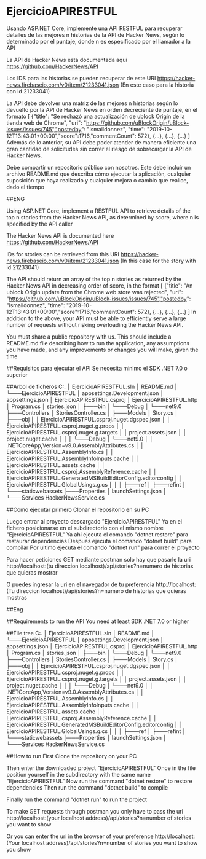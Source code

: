 # EjercicioAPIRESTFUL

Usando ASP.NET Core, implemente una API RESTFUL para recuperar detalles de las mejores n historias de la API de Hacker News, según lo determinado por el puntaje, donde n es especificado por el llamador a la API

La API de Hacker News está documentada aquí https://github.com/HackerNews/API

Los IDS para las historias se pueden recuperar de este URI https://hacker-news.firebaseio.com/v0/item/21233041.json (En este caso para la historia con id 21233041)

La API debe devolver una matriz de las mejores n historias según lo devuelto por la API de Hacker News en orden decreciente de puntaje, en el formato
[
{"title": "Se rechazó una actualización de ublock Origin de la tienda web de Chrome", "uri": "https://github.com/uBlockOrigin/uBlock-issues/issues/745","postedby": "ismaildonnez", "time": "2019-10-12T13:43:01+00:00","score":1716,"commentCount": 572},
{...},
{...},
{...}
]
Además de lo anterior, su API debe poder atender de manera eficiente una gran cantidad de solicitudes sin correr el riesgo de sobrecargar la API de Hacker News.

Debe compartir un repositorio público con nosotros. Este debe incluir un archivo README.md que describa cómo ejecutar la aplicación, cualquier suposición que haya realizado y cualquier mejora o cambio que realice, dado el tiempo

##ENG

Using ASP.NET Core, implement a RESTFUL API to retrieve details of the top n stories from the Hacker News API, as determined by score, where n is specified by the API caller

The Hacker News API is documented here https://github.com/HackerNews/API

IDs for stories can be retrieved from this URI https://hacker-news.firebaseio.com/v0/item/21233041.json (In this case for the story with id 21233041)

The API should return an array of the top n stories as returned by the Hacker News API in decreasing order of score, in the format
[
{"title": "An ublock Origin update from the Chrome web store was rejected", "uri": "https://github.com/uBlockOrigin/uBlock-issues/issues/745","postedby": "ismaildonnez", "time": "2019-10-12T13:43:01+00:00","score":1716,"commentCount": 572},
{...},
{...},
{...}
]
In addition to the above, your API must be able to efficiently serve a large number of requests without risking overloading the Hacker News API.

You must share a public repository with us. This should include a README.md file describing how to run the application, any assumptions you have made, and any improvements or changes you will make, given the time


##Requisitos para ejecutar el API
Se necesita minimo el SDK .NET 7.0 o superior

##Arbol de ficheros
C:.
│   EjercicioAPIRESTFUL.sln
│   README.md
│
└───EjercicioAPIRESTFUL
    │   appsettings.Development.json
    │   appsettings.json
    │   EjercicioAPIRESTFUL.csproj
    │   EjercicioAPIRESTFUL.http
    │   Program.cs
    │   stories.json
    │
    ├───bin
    │   └───Debug
    │       └───net9.0
    ├───Controllers
    │       StoriesController.cs
    │
    ├───Models
    │       Story.cs
    │
    ├───obj
    │   │   EjercicioAPIRESTFUL.csproj.nuget.dgspec.json
    │   │   EjercicioAPIRESTFUL.csproj.nuget.g.props
    │   │   EjercicioAPIRESTFUL.csproj.nuget.g.targets
    │   │   project.assets.json
    │   │   project.nuget.cache
    │   │
    │   └───Debug
    │       └───net9.0
    │           │   .NETCoreApp,Version=v9.0.AssemblyAttributes.cs
    │           │   EjercicioAPIRESTFUL.AssemblyInfo.cs
    │           │   EjercicioAPIRESTFUL.AssemblyInfoInputs.cache
    │           │   EjercicioAPIRESTFUL.assets.cache
    │           │   EjercicioAPIRESTFUL.csproj.AssemblyReference.cache
    │           │   EjercicioAPIRESTFUL.GeneratedMSBuildEditorConfig.editorconfig
    │           │   EjercicioAPIRESTFUL.GlobalUsings.g.cs
    │           │
    │           ├───ref
    │           ├───refint
    │           └───staticwebassets
    ├───Properties
    │       launchSettings.json
    │
    └───Services
            HackerNewsService.cs

##Como ejecutar 
primero Clonar el repositorio en su PC 

Luego entrar al proyecto descargado "EjercicioAPIRESTFUL"
Ya en el fichero posicionarse en el subdirectorio con el mismo nombre "EjercicioAPIRESTFUL"
Ya ahi ejecuta el comando "dotnet restore" para restaurar dependencias
Despues ejecuta el comando "dotnet build" para compilar 
Por ultimo ejecuta el comando "dotnet run" para correr el proyecto

Para hacer peticiones GET mediante postman solo hay que pasarle la uri http://localhost:(tu direccion localhost)/api/stories?n=numero de historias que quieras mostrar

O puedes ingresar la uri en el navegador de tu preferencia http://localhost:(Tu direccion localhost)/api/stories?n=numero de historias que quieras mostras

##Eng

##Requirements to run the API
You need at least SDK .NET 7.0 or higher

##File tree
C:.
│   EjercicioAPIRESTFUL.sln
│   README.md
│
└───EjercicioAPIRESTFUL
    │   appsettings.Development.json
    │   appsettings.json
    │   EjercicioAPIRESTFUL.csproj
    │   EjercicioAPIRESTFUL.http
    │   Program.cs
    │   stories.json
    │
    ├───bin
    │   └───Debug
    │       └───net9.0
    ├───Controllers
    │       StoriesController.cs
    │
    ├───Models
    │       Story.cs
    │
    ├───obj
    │   │   EjercicioAPIRESTFUL.csproj.nuget.dgspec.json
    │   │   EjercicioAPIRESTFUL.csproj.nuget.g.props
    │   │   EjercicioAPIRESTFUL.csproj.nuget.g.targets
    │   │   project.assets.json
    │   │   project.nuget.cache
    │   │
    │   └───Debug
    │       └───net9.0
    │           │   .NETCoreApp,Version=v9.0.AssemblyAttributes.cs
    │           │   EjercicioAPIRESTFUL.AssemblyInfo.cs
    │           │   EjercicioAPIRESTFUL.AssemblyInfoInputs.cache
    │           │   EjercicioAPIRESTFUL.assets.cache
    │           │   EjercicioAPIRESTFUL.csproj.AssemblyReference.cache
    │           │   EjercicioAPIRESTFUL.GeneratedMSBuildEditorConfig.editorconfig
    │           │   EjercicioAPIRESTFUL.GlobalUsings.g.cs
    │           │
    │           ├───ref
    │           ├───refint
    │           └───staticwebassets
    ├───Properties
    │       launchSettings.json
    │
    └───Services
            HackerNewsService.cs

##How to run
First Clone the repository on your PC

Then enter the downloaded project "EjercicioAPIRESTFUL"
Once in the file position yourself in the subdirectory with the same name "EjercicioAPIRESTFUL"
Now run the command "dotnet restore" to restore dependencies
Then run the command "dotnet build" to compile

Finally run the command "dotnet run" to run the project

To make GET requests through postman you only have to pass the uri http://localhost:(your localhost address)/api/stories?n=number of stories you want to show

Or you can enter the uri in the browser of your preference http://localhost:(Your localhost address)/api/stories?n=number of stories you want to show you show



